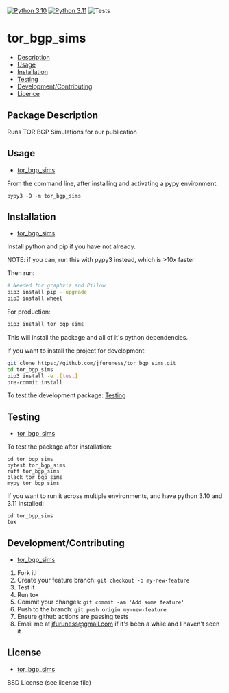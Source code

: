 [![Python 3.10](https://img.shields.io/badge/python-3.10-blue.svg)](https://www.python.org/downloads/release/python-3100/)
[![Python 3.11](https://img.shields.io/badge/python-3.11-blue.svg)](https://www.python.org/downloads/release/python-3110/)
![Tests](https://github.com/jfuruness/tor_bgp_sims/actions/workflows/tests.yml/badge.svg)

# tor\_bgp\_sims

* [Description](#package-description)
* [Usage](#usage)
* [Installation](#installation)
* [Testing](#testing)
* [Development/Contributing](#developmentcontributing)
* [Licence](#license)

## Package Description

Runs TOR BGP Simulations for our publication

## Usage
* [tor\_bgp\_sims](#tor\_bgp\_sims)

From the command line, after installing and activating a pypy environment:

```
pypy3 -O -m tor_bgp_sims
```

## Installation
* [tor\_bgp\_sims](#tor\_bgp\_sims)

Install python and pip if you have not already.

NOTE: if you can, run this with pypy3 instead, which is >10x faster

Then run:

```bash
# Needed for graphviz and Pillow
pip3 install pip --upgrade
pip3 install wheel
```

For production:

```bash
pip3 install tor_bgp_sims
```

This will install the package and all of it's python dependencies.

If you want to install the project for development:
```bash
git clone https://github.com/jfuruness/tor_bgp_sims.git
cd tor_bgp_sims
pip3 install -e .[test]
pre-commit install
```

To test the development package: [Testing](#testing)


## Testing
* [tor\_bgp\_sims](#tor\_bgp\_sims)

To test the package after installation:

```
cd tor_bgp_sims
pytest tor_bgp_sims
ruff tor_bgp_sims
black tor_bgp_sims
mypy tor_bgp_sims
```

If you want to run it across multiple environments, and have python 3.10 and 3.11 installed:

```
cd tor_bgp_sims
tox
```


## Development/Contributing
* [tor\_bgp\_sims](#tor\_bgp\_sims)

1. Fork it!
2. Create your feature branch: `git checkout -b my-new-feature`
3. Test it
5. Run tox
6. Commit your changes: `git commit -am 'Add some feature'`
7. Push to the branch: `git push origin my-new-feature`
8. Ensure github actions are passing tests
9. Email me at jfuruness@gmail.com if it's been a while and I haven't seen it

## License
* [tor\_bgp\_sims](#tor\_bgp\_sims)

BSD License (see license file)
